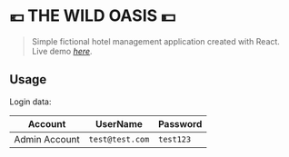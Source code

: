 # 💶 THE WILD OASIS 💵 
> Simple fictional hotel management application created with React.
> Live demo [_here_](https://the-wild-oasis-martagorska.netlify.app).


## Usage
Login data:

| Account       | UserName        | Password |
| ------------- | --------------- | -------- |
| Admin Account | `test@test.com` | `test123`|
